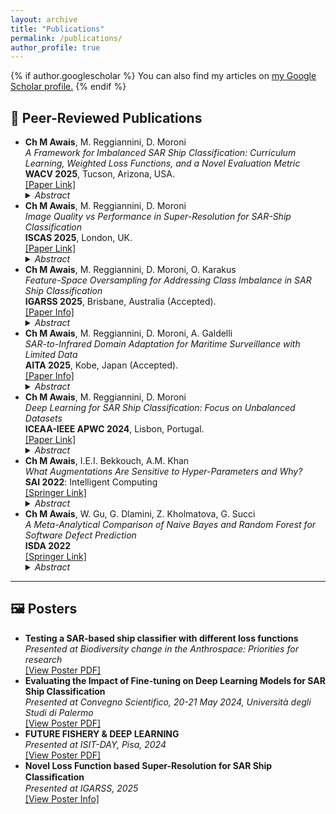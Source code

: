 ```yaml
---
layout: archive
title: "Publications"
permalink: /publications/
author_profile: true
---
```


{% if author.googlescholar %}
  You can also find my articles on <u><a href="{{author.googlescholar}}">my Google Scholar profile</a>.</u>
{% endif %}

## 📄 Peer-Reviewed Publications

<ul>

  <li>
    <!-- <img src="/assets/images/wacv2025_thumb.png" alt="WACV 2025" width="120"> -->
    <strong>Ch M Awais</strong>, M. Reggiannini, D. Moroni<br>
    <em>A Framework for Imbalanced SAR Ship Classification: Curriculum Learning, Weighted Loss Functions, and a Novel Evaluation Metric</em><br>
    <strong>WACV 2025</strong>, Tucson, Arizona, USA.  
    <br><a href="https://openaccess.thecvf.com/content/WACV2025W/MaCVi/html/Awais_A_Framework_for_Imbalanced_SAR_Ship_Classification_Curriculum_Learning_Weighted_WACVW_2025_paper.html" target="_blank">[Paper Link]</a>
    <details>
      <summary><em>Abstract</em></summary>
      <small>Introduces a curriculum learning framework, weighted losses, and a novel evaluation metric to improve SAR ship classification on imbalanced datasets.</small>
    </details>
  </li>

  <li>
    <!-- <img src="/assets/images/iscas2025_thumb.png" alt="ISCAS 2025" width="120"> -->
    <strong>Ch M Awais</strong>, M. Reggiannini, D. Moroni<br>
    <em>Image Quality vs Performance in Super-Resolution for SAR-Ship Classification</em><br>
    <strong>ISCAS 2025</strong>, London, UK.  
    <br><a href="https://ieeexplore.ieee.org/abstract/document/11043629" target="_blank">[Paper Link]</a>
    <details>
      <summary><em>Abstract</em></summary>
      <small>Explores the relationship between super-resolved image quality and classification performance on SAR ship datasets using deep learning models.</small>
    </details>
  </li>

  <li>
    <!-- <img src="/assets/images/igarss2025_thumb.png" alt="IGARSS 2025" width="120"> -->
    <strong>Ch M Awais</strong>, M. Reggiannini, D. Moroni, O. Karakus<br>
    <em>Feature-Space Oversampling for Addressing Class Imbalance in SAR Ship Classification</em><br>
    <strong>IGARSS 2025</strong>, Brisbane, Australia (Accepted).  
    <br><a href="https://www.2025.ieeeigarss.org" target="_blank">[Paper Info]</a>
    <details>
      <summary><em>Abstract</em></summary>
      <small>Applies feature-space augmentation to rebalance data distribution in SAR ship classification, improving performance on underrepresented classes.</small>
    </details>
  </li>

  <li>
    <!-- <img src="/assets/images/aita2025_thumb.png" alt="AITA 2025" width="120"> -->
    <strong>Ch M Awais</strong>, M. Reggiannini, D. Moroni, A. Galdelli<br>
    <em>SAR-to-Infrared Domain Adaptation for Maritime Surveillance with Limited Data</em><br>
    <strong>AITA 2025</strong>, Kobe, Japan (Accepted).  
    <br><a href="https://english.jsndi.jp/aita2025/index.html" target="_blank">[Paper Info]</a>
    <details>
      <summary><em>Abstract</em></summary>
      <small>Introduces domain adaptation between SAR and IR imagery to improve maritime surveillance systems with limited labeled IR data.</small>
    </details>
  </li>

  <li>
    <!-- <img src="/assets/images/iceaa2024_thumb.png" alt="ICEAA 2024" width="120"> -->
    <strong>Ch M Awais</strong>, M. Reggiannini, D. Moroni<br>
    <em>Deep Learning for SAR Ship Classification: Focus on Unbalanced Datasets</em><br>
    <strong>ICEAA-IEEE APWC 2024</strong>, Lisbon, Portugal.  
    <br><a href="https://ieeexplore.ieee.org/abstract/document/10701968" target="_blank">[Paper Link]</a>
    <details>
      <summary><em>Abstract</em></summary>
      <small>Investigates the effect of class imbalance in SAR ship datasets and evaluates mitigation strategies using deep learning pipelines.</small>
    </details>
  </li>

  <li>
    <!-- <img src="/assets/images/sai2022_thumb.png" alt="SAI 2022" width="120"> -->
    <strong>Ch M Awais</strong>, I.E.I. Bekkouch, A.M. Khan<br>
    <em>What Augmentations Are Sensitive to Hyper-Parameters and Why?</em><br>
    <strong>SAI 2022</strong>: Intelligent Computing  
    <br><a href="https://link.springer.com/chapter/10.1007/978-3-031-10461-9_31" target="_blank">[Springer Link]</a>
    <details>
      <summary><em>Abstract</em></summary>
      <small>Empirically examines the sensitivity of common image augmentations to hyperparameter settings in classification tasks.</small>
    </details>
  </li>

  <li>
    <!-- <img src="/assets/images/isda2022_thumb.png" alt="ISDA 2022" width="120"> -->
    <strong>Ch M Awais</strong>, W. Gu, G. Dlamini, Z. Kholmatova, G. Succi<br>
    <em>A Meta-Analytical Comparison of Naive Bayes and Random Forest for Software Defect Prediction</em><br>
    <strong>ISDA 2022</strong>  
    <br><a href="https://link.springer.com/chapter/10.1007/978-3-031-35501-1_14" target="_blank">[Springer Link]</a>
    <details>
      <summary><em>Abstract</em></summary>
      <small>Performs a comparative meta-analysis of Naive Bayes and Random Forest on defect prediction benchmarks across multiple datasets.</small>
    </details>
  </li>

</ul>

<hr>

## 🖼️ Posters

<ul>

  <li>
    <!-- <img src="/assets/images/poster_curriculum_thumb.png" alt="Curriculum Learning Poster" width="120"> -->
    <strong>Testing a SAR-based ship classifier with different loss functions</strong><br>
    <em>Presented at Biodiversity change in the Anthrospace: Priorities for research</em>  
    <br><a href="https://iris.cnr.it/retrieve/06d2bfbe-a364-445a-bd88-75fb559b8441/9788880806516_digitDEF_BIOCHANGE2024.pdf#page=91" target="_blank">[View Poster PDF]</a>
    <!-- <details>
      <summary><em>Abstract</em></summary>
      <small>Summarizes the core techniques and visual comparisons from our WACV paper on curriculum learning strategies for SAR ship data.</small>
    </details> -->
  </li>

  <li>
    <!-- <img src="/assets/images/poster_superres_thumb.png" alt="Super Resolution Poster" width="120"> -->
    <strong>Evaluating the Impact of Fine-tuning on Deep Learning Models for SAR Ship Classification</strong><br>
    <em>Presented at Convegno Scientifico, 20-21 May 2024, Università degli Studi di Palermo</em>  
    <br><a href="https://www.researchgate.net/publication/381708612_Evaluating_the_Impact_of_Fine-tuning_on_Deep_Learning_Models_for_SAR_Ship_Classification" target="_blank">[View Poster PDF]</a>
    <!-- <details>
      <summary><em>Abstract</em></summary>
      <small>Visualizes findings on how upscaling SAR imagery with different super-resolution models affects classification accuracy and fidelity.</small>
    </details> -->
  </li>
  <li>
    <strong>FUTURE FISHERY & DEEP LEARNING</strong><br>
    <em>Presented at ISIT-DAY, Pisa, 2024</em>  
    <br><a href="https://www.researchgate.net/publication/381709215_FUTURE_FISHERY_DEEP_LEARNING" target="_blank">[View Poster PDF]</a>
  </li>
  <li>
    <strong>Novel Loss Function based Super-Resolution for SAR Ship Classiﬁcation</strong><br>
    <em>Presented at IGARSS, 2025</em>  
    <br><a href="https://www.2025.ieeeigarss.org" target="_blank">[View Poster Info]</a>
  </li>

</ul>
